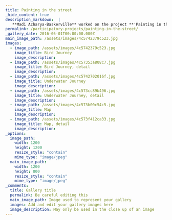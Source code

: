 ```yaml
---
title: Painting in the street
_hide_content: true
description_markdown:  |
   **Madi Acharya-Baskerville** worked on the project **'Painting in the Street'** with four other artists. The project was commissioned by Oxford City Council's East Area Parliament. Children ranging from 3-18 and their families were invited by Magdalen Road Studios to work on several 6ft by 4ft paintings. These were subsequently displayed along Magdalen Road and the footpath through SS Mary and John churchyard in Cowley Road in Oxford to celebrate Oxfordshire Artweeks 2010. Children worked with **Madi Acharya-Baskerville** to paint a **Bird Journey**, an **Underwater Journey** and a journey expressed through an imaginery **Map**.
permalink: /participatory-projects/painting-in-the-street/
_gallery_date: 2016-05-01T00:00:00.000Z
main_image_path: /assets/images/4c5742379c523.jpg
images:            
  - image_path: /assets/images/4c5742379c523.jpg
    image_title: Bird Journey
    image_description:   
  - image_path: /assets/images/4c57353a808c7.jpg
    image_title: Bird Journey, detail
    image_description: 
  - image_path: /assets/images/4c5742702016f.jpg
    image_title: Underwater Journey
    image_description: 
  - image_path: /assets/images/4c573cc89b496.jpg
    image_title: Underwater Journey, detail
    image_description:   
  - image_path: /assets/images/4c573b00c54c5.jpg
    image_title: Map
    image_description: 
  - image_path: /assets/images/4c573f412ca33.jpg
    image_title: Map, detail
    image_description:        
_options:
  image_path:
    width: 1200
    height: 1200
    resize_style: "contain"
    mime_type: "image/jpeg"
  main_image_path:
    width: 1200
    height: 800
    resize_style: "contain"
    mime_type: "image/jpeg"
_comments:
  title: Gallery title
  permalink: Be careful editing this
  main_image_path: Image used to represent your gallery
  images: Add and edit your gallery images here
  image_description: May only be used in the close up of an image
---
```


